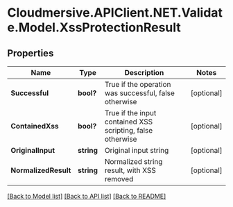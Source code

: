 # Cloudmersive.APIClient.NET.Validate.Model.XssProtectionResult
## Properties

Name | Type | Description | Notes
------------ | ------------- | ------------- | -------------
**Successful** | **bool?** | True if the operation was successful, false otherwise | [optional] 
**ContainedXss** | **bool?** | True if the input contained XSS scripting, false otherwise | [optional] 
**OriginalInput** | **string** | Original input string | [optional] 
**NormalizedResult** | **string** | Normalized string result, with XSS removed | [optional] 

[[Back to Model list]](../README.md#documentation-for-models) [[Back to API list]](../README.md#documentation-for-api-endpoints) [[Back to README]](../README.md)

